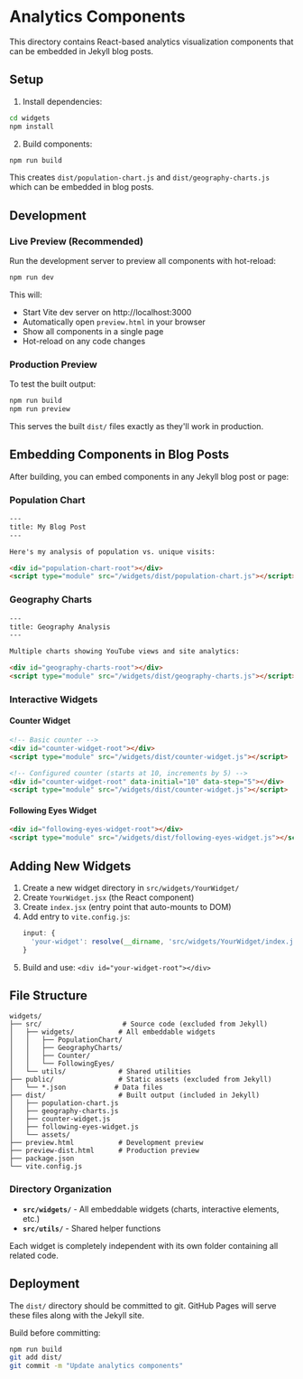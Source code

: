 # Analytics Components

This directory contains React-based analytics visualization components that can be embedded in Jekyll blog posts.

## Setup

1. Install dependencies:
```bash
cd widgets
npm install
```

2. Build components:
```bash
npm run build
```

This creates `dist/population-chart.js` and `dist/geography-charts.js` which can be embedded in blog posts.

## Development

### Live Preview (Recommended)

Run the development server to preview all components with hot-reload:
```bash
npm run dev
```

This will:
- Start Vite dev server on http://localhost:3000
- Automatically open `preview.html` in your browser
- Show all components in a single page
- Hot-reload on any code changes

### Production Preview

To test the built output:
```bash
npm run build
npm run preview
```

This serves the built `dist/` files exactly as they'll work in production.

## Embedding Components in Blog Posts

After building, you can embed components in any Jekyll blog post or page:

### Population Chart

```html
---
title: My Blog Post
---

Here's my analysis of population vs. unique visits:

<div id="population-chart-root"></div>
<script type="module" src="/widgets/dist/population-chart.js"></script>
```

### Geography Charts

```html
---
title: Geography Analysis
---

Multiple charts showing YouTube views and site analytics:

<div id="geography-charts-root"></div>
<script type="module" src="/widgets/dist/geography-charts.js"></script>
```

### Interactive Widgets

#### Counter Widget

```html
<!-- Basic counter -->
<div id="counter-widget-root"></div>
<script type="module" src="/widgets/dist/counter-widget.js"></script>

<!-- Configured counter (starts at 10, increments by 5) -->
<div id="counter-widget-root" data-initial="10" data-step="5"></div>
<script type="module" src="/widgets/dist/counter-widget.js"></script>
```

#### Following Eyes Widget

```html
<div id="following-eyes-widget-root"></div>
<script type="module" src="/widgets/dist/following-eyes-widget.js"></script>
```

## Adding New Widgets

1. Create a new widget directory in `src/widgets/YourWidget/`
2. Create `YourWidget.jsx` (the React component)
3. Create `index.jsx` (entry point that auto-mounts to DOM)
4. Add entry to `vite.config.js`:
   ```javascript
   input: {
     'your-widget': resolve(__dirname, 'src/widgets/YourWidget/index.jsx'),
   }
   ```
5. Build and use: `<div id="your-widget-root"></div>`

## File Structure

```
widgets/
├── src/                    # Source code (excluded from Jekyll)
│   ├── widgets/           # All embeddable widgets
│   │   ├── PopulationChart/
│   │   ├── GeographyCharts/
│   │   ├── Counter/
│   │   └── FollowingEyes/
│   └── utils/             # Shared utilities
├── public/                # Static assets (excluded from Jekyll)
│   └── *.json            # Data files
├── dist/                  # Built output (included in Jekyll)
│   ├── population-chart.js
│   ├── geography-charts.js
│   ├── counter-widget.js
│   ├── following-eyes-widget.js
│   └── assets/
├── preview.html           # Development preview
├── preview-dist.html      # Production preview
├── package.json
└── vite.config.js
```

### Directory Organization

- **`src/widgets/`** - All embeddable widgets (charts, interactive elements, etc.)
- **`src/utils/`** - Shared helper functions

Each widget is completely independent with its own folder containing all related code.

## Deployment

The `dist/` directory should be committed to git. GitHub Pages will serve these files along with the Jekyll site.

Build before committing:
```bash
npm run build
git add dist/
git commit -m "Update analytics components"
```
